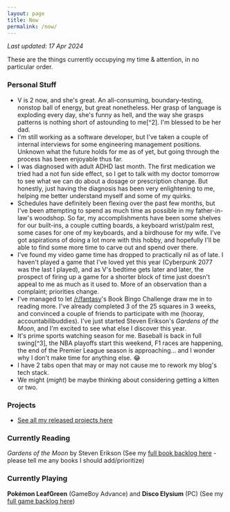 ```yaml
---
layout: page
title: Now
permalink: /now/
---
```


*Last updated: 17 Apr 2024*

These are the things currently occupying my time & attention, in no particular order.

### Personal Stuff

- V is 2 now, and she's great. An all-consuming, boundary-testing, nonstop ball of energy, but great nonetheless. Her grasp of language is exploding every day, she's funny as hell, and the way she grasps patterns is nothing short of astounding to me[^2]. I'm blessed to be her dad.
- I'm still working as a software developer, but I've taken a couple of internal interviews for some engineering management positions. Unknown what the future holds for me as of yet, but going through the process has been enjoyable thus far.
- I was diagnosed with adult ADHD last month. The first medication we tried had a not fun side effect, so I get to talk with my doctor tomorrow to see what we can do about a dosage or prescription change. But honestly, just having the diagnosis has been very enlightening to me, helping me better understand myself and some of my quirks.
- Schedules have definitely been flexing over the past few months, but I've been attempting to spend as much time as possible in my father-in-law's woodshop. So far, my accomplishments have been some shelves for our built-ins, a couple cutting boards, a keyboard wrist/palm rest, some cases for one of my keyboards, and a birdhouse for my wife. I've got aspirations of doing a lot more with this hobby, and hopefully I'll be able to find some more time to carve out and spend over there.
- I've found my video game time has dropped to practically nil as of late. I haven't played a game that I've loved yet this year (Cyberpunk 2077 was the last I played), and as V's bedtime gets later and later, the prospect of firing up a game for a shorter block of time just doesn't appeal to me as much as it used to. More of an observation than a complaint; priorities change.
- I've managed to let [/r/fantasy](https://www.reddit.com/r/Fantasy/)'s Book Bingo Challenge draw me in to reading more. I've already completed 3 of the 25 squares in 3 weeks, and convinced a couple of friends to participate with me (hooray, accountabilibuddies). I've just started Steven Erikson's _Gardens of the Moon_, and I'm excited to see what else I discover this year.
- It's prime sports watching season for me. Baseball is back in full swing[^3], the NBA playoffs start this weekend, F1 races are happening, the end of the Premier League season is approaching... and I wonder why I don't make time for anything else. 😂
- I have 2 tabs open that may or may not cause me to rework my blog's tech stack.
- We might (_might_) be maybe thinking about considering getting a kitten or two.

### Projects

- [See all my released projects here](/projects)

### Currently Reading

_Gardens of the Moon_ by Steven Erikson
(See my [full book backlog here][books] - please tell me any books I should add/prioritize)

### Currently Playing

**Pokémon LeafGreen** (GameBoy Advance) and **Disco Elysium** (PC)
(See my [full game backlog here][games])

[books]: https://docs.google.com/spreadsheets/d/1-1PcHF6xzFKTaTvxnfjm6bVgo4pd5yIr3nbxsbckoFo/edit?usp=sharing
[games]: https://docs.google.com/spreadsheets/d/1zg-SOYI8DlH-ibSNslfPtq0xJB4sEMb_7OHKbq2qclk/edit?usp=sharing
